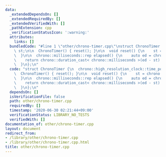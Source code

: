 ```yaml
---
data:
  _extendedDependsOn: []
  _extendedRequiredBy: []
  _extendedVerifiedWith: []
  _pathExtension: cpp
  _verificationStatusIcon: ':warning:'
  attributes:
    links: []
  bundledCode: "#line 1 \"other/chrono-timer.cpp\"\nstruct ChronoTimer {\n  chrono::high_resolution_clock::time_point\
    \ st;\n\n  ChronoTimer() { reset(); }\n\n  void reset() {\n    st = chrono::high_resolution_clock::now();\n\
    \  }\n\n  chrono::milliseconds::rep elapsed() {\n    auto ed = chrono::high_resolution_clock::now();\n\
    \    return chrono::duration_cast< chrono::milliseconds >(ed - st).count();\n\
    \  }\n};\n"
  code: "struct ChronoTimer {\n  chrono::high_resolution_clock::time_point st;\n\n\
    \  ChronoTimer() { reset(); }\n\n  void reset() {\n    st = chrono::high_resolution_clock::now();\n\
    \  }\n\n  chrono::milliseconds::rep elapsed() {\n    auto ed = chrono::high_resolution_clock::now();\n\
    \    return chrono::duration_cast< chrono::milliseconds >(ed - st).count();\n\
    \  }\n};\n"
  dependsOn: []
  isVerificationFile: false
  path: other/chrono-timer.cpp
  requiredBy: []
  timestamp: '2020-06-30 02:21:44+09:00'
  verificationStatus: LIBRARY_NO_TESTS
  verifiedWith: []
documentation_of: other/chrono-timer.cpp
layout: document
redirect_from:
- /library/other/chrono-timer.cpp
- /library/other/chrono-timer.cpp.html
title: other/chrono-timer.cpp
---
```

